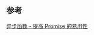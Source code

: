 ## 参考 
[异步函数 - 提高 Promise 的易用性
](https://developers.google.com/web/fundamentals/primers/async-functions?hl=zh-cn)
